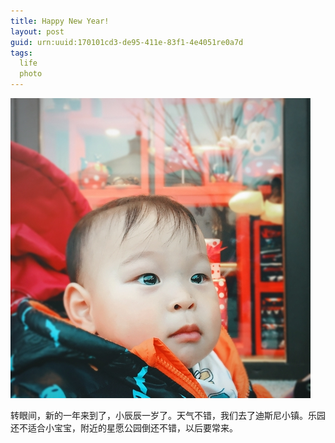 ```yaml
---
title: Happy New Year!
layout: post
guid: urn:uuid:170101cd3-de95-411e-83f1-4e4051re0a7d
tags:
  life 
  photo
---
```

<img src="/media/files/2017/disney.JPG"  alt="Disney Town" width="480"/>
	<br />
<p>
	转眼间，新的一年来到了，小辰辰一岁了。天气不错，我们去了迪斯尼小镇。乐园还不适合小宝宝，附近的星愿公园倒还不错，以后要常来。
</p>
